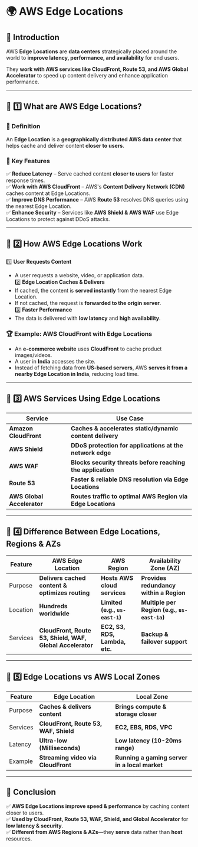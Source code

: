 # 🌍 AWS Edge Locations

## 🎉 Introduction
AWS **Edge Locations** are **data centers** strategically placed around the world to **improve latency, performance, and availability** for end users.

They **work with AWS services like CloudFront, Route 53, and AWS Global Accelerator** to speed up content delivery and enhance application performance.

---

## 📌 1️⃣ What are AWS Edge Locations?
### 🔹 Definition
An **Edge Location** is a **geographically distributed AWS data center** that helps cache and deliver content **closer to users**.

### 🔹 Key Features
✅ **Reduce Latency** – Serve cached content **closer to users** for faster response times.  
✅ **Work with AWS CloudFront** – AWS's **Content Delivery Network (CDN)** caches content at Edge Locations.  
✅ **Improve DNS Performance** – AWS **Route 53** resolves DNS queries using the nearest Edge Location.  
✅ **Enhance Security** – Services like **AWS Shield & AWS WAF** use Edge Locations to protect against DDoS attacks.  

---

## 📌 2️⃣ How AWS Edge Locations Work
1️⃣ **User Requests Content**  
   - A user requests a website, video, or application data.  
2️⃣ **Edge Location Caches & Delivers**  
   - If cached, the content is **served instantly** from the nearest Edge Location.  
   - If not cached, the request is **forwarded to the origin server**.  
3️⃣ **Faster Performance**  
   - The data is delivered with **low latency** and **high availability**.

### 🏆 **Example: AWS CloudFront with Edge Locations**
- An **e-commerce website** uses **CloudFront** to cache product images/videos.  
- A user in **India** accesses the site.  
- Instead of fetching data from **US-based servers**, AWS **serves it from a nearby Edge Location in India**, reducing load time.  

---

## 📌 3️⃣ AWS Services Using Edge Locations
| **Service** | **Use Case** |
|------------|-------------|
| **Amazon CloudFront** | **Caches & accelerates static/dynamic content delivery** |
| **AWS Shield** | **DDoS protection for applications at the network edge** |
| **AWS WAF** | **Blocks security threats before reaching the application** |
| **Route 53** | **Faster & reliable DNS resolution via Edge Locations** |
| **AWS Global Accelerator** | **Routes traffic to optimal AWS Region via Edge Locations** |

---

## 📌 4️⃣ Difference Between Edge Locations, Regions & AZs
| **Feature** | **AWS Edge Location** | **AWS Region** | **Availability Zone (AZ)** |
|------------|------------------|------------|----------------|
| Purpose | **Delivers cached content & optimizes routing** | **Hosts AWS cloud services** | **Provides redundancy within a Region** |
| Location | **Hundreds worldwide** | **Limited (e.g., `us-east-1`)** | **Multiple per Region (e.g., `us-east-1a`)** |
| Services | **CloudFront, Route 53, Shield, WAF, Global Accelerator** | **EC2, S3, RDS, Lambda, etc.** | **Backup & failover support** |

---

## 📌 5️⃣ Edge Locations vs AWS Local Zones
| **Feature** | **Edge Location** | **Local Zone** |
|------------|------------------|--------------|
| Purpose | **Caches & delivers content** | **Brings compute & storage closer** |
| Services | **CloudFront, Route 53, WAF, Shield** | **EC2, EBS, RDS, VPC** |
| Latency | **Ultra-low (Milliseconds)** | **Low latency (10-20ms range)** |
| Example | **Streaming video via CloudFront** | **Running a gaming server in a local market** |

---

## 🎯 Conclusion
✅ **AWS Edge Locations improve speed & performance** by caching content closer to users.  
✅ **Used by CloudFront, Route 53, WAF, Shield, and Global Accelerator** for **low latency & security**.  
✅ **Different from AWS Regions & AZs**—they **serve** data rather than **host** resources.  

